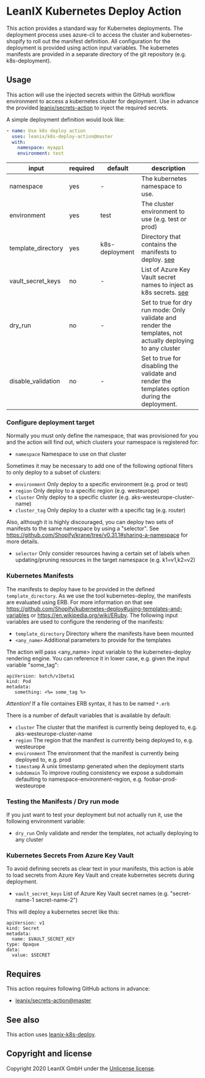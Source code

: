 # LeanIX Kubernetes Deploy Action

This action provides a standard way for Kubernetes deployments. The deployment process uses azure-cli to access the cluster and
kubernetes-shopify to roll out the manifest definition. All configuration for the deployment is provided using action input
variables. The kubernetes manifests are provided in a separate directory of the git repository (e.g. k8s-deployment).

## Usage

This action will use the injected secrets within the GitHub workflow environment to access a kubernetes cluster for deployment.
Use in advance the provided [leanix/secrets-action](https://github.com/leanix/secrets-action) to inject the required secrets.

A simple deployment definition would look like:
```yaml
- name: Use k8s deploy action
  uses: leanix/k8s-deploy-action@master
  with:
    namespace: myapp1
    environment: test
```

| input | required | default | description |
|-------|----------|---------|-------------|
|namespace|yes|-|The kubernetes namespace to use.|
|environment|yes|test|The cluster environment to use (e.g. test or prod)|
|template_directory|yes|k8s-deployment|Directory that contains the manifests to deploy. [see](#kubernetes-manifests)|
|vault_secret_keys|no|-|List of Azure Key Vault secret names to inject as k8s secrets. [see](#kubernetes-secrets-from-azure-key-vault)|
|dry_run|no|-|Set to true for dry run mode: Only validate and render the templates, not actually deploying to any cluster|
|disable_validation|no|-|Set to true for disabling the validate and render the templates option during the deployment.|

### Configure deployment target

Normally you must only define the namespace, that was provisioned for you and the action will find out, which clusters
your namespace is registered for:

* `namespace`            Namespace to use on that cluster

Sometimes it may be necessary to add one of the following optional filters to only deploy to a subset of clusters:

* `environment`          Only deploy to a specific environment (e.g. prod or test)
* `region`               Only deploy to a specific region (e.g. westeurope)
* `cluster`              Only deploy to a specific cluster (e.g. aks-westeurope-cluster-name)
* `cluster_tag`          Only deploy to a cluster with a specific tag (e.g. router)

Also, although it is highly discouraged, you can deploy two sets of manifests to the same namespace by using a "selector".
See https://github.com/Shopify/krane/tree/v0.31.1#sharing-a-namespace for more details.

* `selector`             Only consider resources having a certain set of labels when updating/pruning resources in the target namespace (e.g. k1=v1,k2=v2)

### Kubernetes Manifests

The manifests to deploy have to be provided in the defined `template_directory`.
As we use the tool kubernetes-deploy, the manifests are evaluated using ERB. For more information on that see
https://github.com/Shopify/kubernetes-deploy#using-templates-and-variables or https://en.wikipedia.org/wiki/ERuby.
The following input variables are used to configure the rendering of the manifests:

* `template_directory`   Directory where the manifests have been mounted
* `<any_name>`           Additional parameters to provide for the templates

The action will pass <any_name> input variable to the kubernetes-deploy rendering engine.
You can reference it in lower case, e.g. given the input variable "some_tag":

```
apiVersion: batch/v1beta1
kind: Pod
metadata:
   something: <%= some_tag %>
```

_Attention!_ If a file containes ERB syntax, it has to be named `*.erb`

There is a number of default variables that is available by default:

* `cluster`     The cluster that the manifest is currently being deployed to, e.g. aks-westeurope-cluster-name
* `region`      The region that the manifest is currently being deployed to, e.g. westeurope
* `environment` The environment that the manifest is currently being deployed to, e.g. prod
* `timestamp`   A unix timestamp generated when the deployment starts
* `subdomain`   To improve routing consistency we expose a subdomain defaulting to namespace-environment-region, e.g. foobar-prod-westeurope

### Testing the Manifests / Dry run mode

If you just want to test your deployment but not actually run it, use the following environment variable:

* `dry_run`             Only validate and render the templates, not actually deploying to any cluster

### Kubernetes Secrets From Azure Key Vault

To avoid defining secrets as clear text in your manifests, this action is able to load secrets from Azure Key Vault and create
kubernetes secrets during deployment.

* `vault_secret_keys`   List of Azure Key Vault secret names (e.g. "secret-name-1 secret-name-2")

This will deploy a kubernetes secret like this:

```
apiVersion: v1
kind: Secret
metadata:
  name: $VAULT_SECRET_KEY
type: Opaque
data:
  value: $SECRET
```

## Requires
This action requires following GitHub actions in advance:
- [leanix/secrets-action@master](https://github.com/leanix/secrets-action)

## See also
This action uses [leanix-k8s-deploy](https://github.com/leanix/leanix-k8s-deploy).

## Copyright and license

Copyright 2020 LeanIX GmbH under the [Unlicense license](LICENSE).